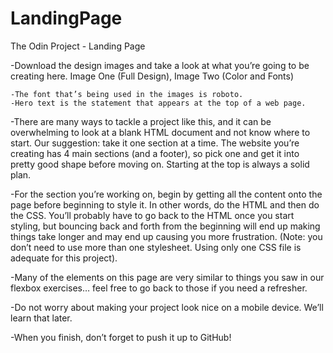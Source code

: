 # LandingPage
The Odin Project - Landing Page

-Download the design images and take a look at what you’re going to be creating here. Image One (Full Design), Image Two (Color and Fonts)

    -The font that’s being used in the images is roboto.
    -Hero text is the statement that appears at the top of a web page.

-There are many ways to tackle a project like this, and it can be overwhelming to look at a blank HTML document and not know where to start. Our suggestion: take it one section at a time. The website you’re creating has 4 main sections (and a footer), so pick one and get it into pretty good shape before moving on. Starting at the top is always a solid plan.

-For the section you’re working on, begin by getting all the content onto the page before beginning to style it. In other words, do the HTML and then do the CSS. You’ll probably have to go back to the HTML once you start styling, but bouncing back and forth from the beginning will end up making things take longer and may end up causing you more frustration. (Note: you don’t need to use more than one stylesheet. Using only one CSS file is adequate for this project).

-Many of the elements on this page are very similar to things you saw in our flexbox exercises… feel free to go back to those if you need a refresher.

-Do not worry about making your project look nice on a mobile device. We’ll learn that later.

-When you finish, don’t forget to push it up to GitHub!